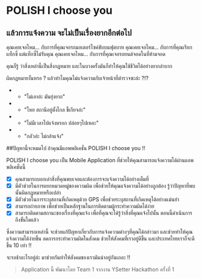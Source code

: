 # POLISH I choose you
## แล้วการแจ้งความ จะไม่เป็นเรื่องยากอีกต่อไป

คุณเคยเจอไหม... กับการที่คุณเจอรถมอเตอร์ไซค์ขับบนฟุตบาท
คุณเคยเจอไหม... กับการที่คุณเรียกแท็กซี่ แต่แท็กซี่ไม่รับคุณ
คุณเคยเจอไหม... กับการที่คุณเจอรถยนต์จอดในที่ห้ามจอด

คุณก็รู้ ว่าสิ่งเหล่านี้เป็นสิ่งกฎหมาย และในบางครั้งมันก็ทำให้คุณใช้ชีวิตได้อย่างยากลำบาก

ผิดกฎหมายงั้นหรอ ? แล้วทำไมคุณไม่แจ้งความกับเจ้าหน้าที่ตำรวจซะล่ะ ?!?

* * "ไม่เอาอ่ะ มันยุ่งยาก"
* * "โหย สถานีอยู่ตั้งไกล ขี้เกียจอ่ะ"
* * "ไม่มีเวลาไปแจ้งหรอก ปล่อยๆไปเหอะ"
* * "กลัวอ่ะ ไม่กล้าแจ้ง"

##ปัญหานี้จะหมดไป ถ้าคุณมีแอพพลิเคชั่น POLISH I choose you !!

POLISH I choose you เป็น Mobile Application ที่ช่วยให้คุณสามารถแจ้งความได้ผ่านแอพพลิเคชั่นนี้
- [x] คุณสามารถบอกเล่าสิ่งที่คุณพบเจอและต้องการจะแจ้งความได้อย่างเต็มที่
- [x] มีตัวช่วยในการแยกหมวดหมู่ของความผิด เพื่อช่วยให้คุณแจ้งความได้อย่างถูกต้อง รู้ว่าปัญหาที่พบนั้นผิดกฎหมายหรือเปล่า
- [x] มีตัวช่วยในการระบุสถานที่เกิดเหตุด้วย GPS เพื่อช่วยระบุสถานที่เกิดเหตุได้อย่างแม่นยำ
- [x] สามารถถ่ายภาพ เพื่อช่วยเป็นหลักฐานในการติดตามผู้กระทำความผิดได้ง่าย
- [x] สามารถติดตามสถานะของเรื่องที่คุณแจ้ง เพื่อที่คุณจะได้รู้ว่าสิ่งที่คุณแจ้งไปนั้น ตอนนี้ดำเนินการถึงขั้นใดแล้ว

ซึ่งความสามารถเหล่านี้ จะช่วยแก้ปัญหาเกี่ยวกับการแจ้งความต่างๆที่คุณได้กล่าวมา และช่วยทำให้คุณแจ้งความได้ง่ายขึ้น ลดการกระทำความผิดในสังคม ช่วยให้สังคมที่เราอยู่ดีขึ้น และประเทศไทยเราก็จะดีขึ้น 10 เท่า !!

จะรอช้าอะไรอยู่ล่ะ มาช่วยกันทำให้สังคมของเรามันน่าอยู่กันเถอะ !!

> Application นี้ พัฒนาโดย Team 1 จากงาน YSetter Hackathon ครั้งที่ 1
